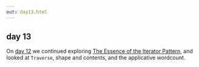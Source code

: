 ```yaml
---
out: day13.html
---
```


  [day12]: day12.html
  [iterator2009]: http://www.comlab.ox.ac.uk/jeremy.gibbons/publications/iterator.pdf

day 13
------

On [day 12][day12] we continued exploring [The Essence of the Iterator Pattern][iterator2009],
and looked at `Traverse`, shape and contents, and the applicative wordcount.
